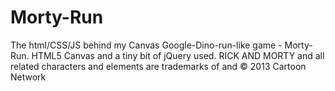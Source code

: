# Morty-Run
The html/CSS/JS behind my Canvas Google-Dino-run-like game - Morty-Run.
HTML5 Canvas and a tiny bit of jQuery used.
RICK AND MORTY and all related characters and elements are trademarks of and © 2013 Cartoon Network
